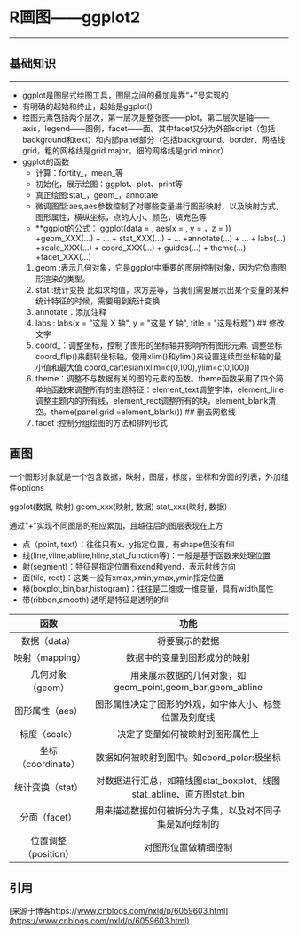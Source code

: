 # R画图——ggplot2
---
## 基础知识
---
* ggplot是图层式绘图工具，图层之间的叠加是靠“+”号实现的
* 有明确的起始和终止，起始是ggplot()
* 绘图元素包括两个层次，第一层次是整张图——plot，第二层次是轴——axis，legend——图例，facet——面。其中facet又分为外部script（包括background和text）和内部panel部分（包括background、border、网格线grid，粗的网格线是grid.major，细的网格线是grid.minor）
* ggplot的函数
   * 计算：fortity_，mean_等
   * 初始化，展示绘图：ggplot、plot、print等
   * 真正绘图:stat_，geom_，annotate
   * 微调图型:aes,aes参数控制了对哪些变量进行图形映射，以及映射方式，图形属性，横纵坐标，点的大小、颜色，填充色等
   * **ggplot的公式：
   ggplot(data = , aes(x = , y = ，z = )) +geom_XXX(...) + ... + stat_XXX(...) + ... +annotate(...) + ... + labs(...) +scale_XXX(...) + coord_XXX(...) + guides(...) + theme(...) +facet_XXX(...)
   1. geom :表示几何对象，它是ggplot中重要的图层控制对象，因为它负责图形渲染的类型。
   2. stat :统计变换 比如求均值，求方差等，当我们需要展示出某个变量的某种统计特征的时候，需要用到统计变换
   3. annotate：添加注释 
   4. labs : labs(x = "这是 X 轴", y = "这是 Y 轴", title = "这是标题") ## 修改文字
   5. coord_：调整坐标，控制了图形的坐标轴并影响所有图形元素. 调整坐标 coord_flip()来翻转坐标轴。使用xlim()和ylim()来设置连续型坐标轴的最小值和最大值 coord_cartesian(xlim=c(0,100),ylim=c(0,100))
   6. theme：调整不与数据有关的图的元素的函数。theme函数采用了四个简单地函数来调整所有的主题特征：element_text调整字体，element_line调整主题内的所有线，element_rect调整所有的块，element_blank清空。theme(panel.grid =element_blank()) ## 删去网格线
   7. facet :控制分组绘图的方法和排列形式
   
## 画图
   一个图形对象就是一个包含数据，映射，图层，标度，坐标和分面的列表，外加组件options
   
   ggplot(数据, 映射) geom_xxx(映射, 数据) stat_xxx(映射, 数据)

   通过“+”实现不同图层的相应累加，且越往后的图层表现在上方
   * 点（point, text）：往往只有x、y指定位置，有shape但没有fill
   * 线(line,vline,abline,hline,stat_function等)：一般是基于函数来处理位置
   * 射(segment)：特征是指定位置有xend和yend，表示射线方向
   * 面(tile, rect)：这类一般有xmax,xmin,ymax,ymin指定位置
   * 棒(boxplot,bin,bar,histogram)：往往是二维或一维变量，具有width属性
   * 带(ribbon,smooth):透明是特征是透明的fill

|函数|功能|
|:-:|:-:|
|数据（data）|将要展示的数据|
|映射（mapping）|数据中的变量到图形成分的映射|
|几何对象（geom）|用来展示数据的几何对象，如geom_point,geom_bar,geom_abline|
|图形属性（aes）|图形属性决定了图形的外观，如字体大小、标签位置及刻度线|
|标度（scale）|决定了变量如何被映射到图形属性上|
|坐标（coordinate）|数据如何被映射到图中。如coord_polar:极坐标|
|统计变换（stat）|对数据进行汇总，如箱线图stat_boxplot、线图stat_abline、直方图stat_bin|
|分面（facet）|用来描述数据如何被拆分为子集，以及对不同子集是如何绘制的|
|位置调整（position）|对图形位置做精细控制|



   
   
   
   
   
   
   
   
   
   
   
   
   
   
   ## 引用
   [来源于博客https://www.cnblogs.com/nxld/p/6059603.html](https://www.cnblogs.com/nxld/p/6059603.html)
